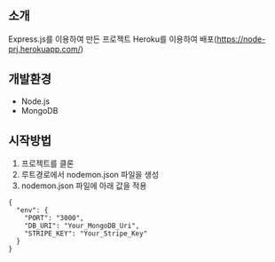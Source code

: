 ## 소개

Express.js를 이용하여 만든 프로젝트
Heroku를 이용하여 배포(https://node-prj.herokuapp.com/)

## 개발환경

- Node.js
- MongoDB

## 시작방법

1. 프로젝트를 클론
2. 루트경로에서 nodemon.json 파일을 생성
3. nodemon.json 파일에 아래 값을 적용

```
{
  "env": {
    "PORT": "3000",
    "DB_URI": "Your_MongoDB_Uri",
    "STRIPE_KEY": "Your_Stripe_Key"
  }
}
```
